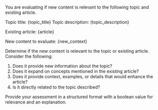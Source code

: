 You are evaluating if new content is relevant to the following topic and existing article.

Topic title: {topic_title}
Topic description: {topic_description}

Existing article:
{article}

New content to evaluate:
{new_context}

Determine if the new content is relevant to the topic or existing article. Consider the following:
1. Does it provide new information about the topic?
2. Does it expand on concepts mentioned in the existing article?
3. Does it provide context, examples, or details that would enhance the article?
4. Is it directly related to the topic described?

Provide your assessment in a structured format with a boolean value for relevance and an explanation. 